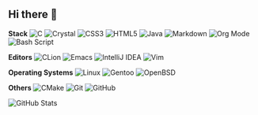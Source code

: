## Hi there 👋

<!--
**Paranoid-Pufferfish/Paranoid-Pufferfish** is a ✨ _special_ ✨ repository because its `README.md` (this file) appears on your GitHub profile.

Here are some ideas to get you started:

- 🔭 I’m currently working on ...
- 🌱 I’m currently learning ...
- 👯 I’m looking to collaborate on ...
- 🤔 I’m looking for help with ...
- 💬 Ask me about ...
- 📫 How to reach me: ...
- 😄 Pronouns: ...
- ⚡ Fun fact: ...
-->
**Stack**
![C](https://img.shields.io/badge/c-%2300599C.svg?style=for-the-badge&logo=c&logoColor=white)
![Crystal](https://img.shields.io/badge/crystal-%23000000.svg?style=for-the-badge&logo=crystal&logoColor=white)
![CSS3](https://img.shields.io/badge/css3-%231572B6.svg?style=for-the-badge&logo=css3&logoColor=white)
![HTML5](https://img.shields.io/badge/html5-%23E34F26.svg?style=for-the-badge&logo=html5&logoColor=white)
![Java](https://img.shields.io/badge/java-%23ED8B00.svg?style=for-the-badge&logo=openjdk&logoColor=white)
![Markdown](https://img.shields.io/badge/markdown-%23000000.svg?style=for-the-badge&logo=markdown&logoColor=white)
![Org Mode](https://img.shields.io/badge/orgmode-%2377AA99.svg?style=for-the-badge&logo=org&logoColor=white)
![Bash Script](https://img.shields.io/badge/bash_script-%23121011.svg?style=for-the-badge&logo=gnu-bash&logoColor=white)

**Editors**
![CLion](https://img.shields.io/badge/CLion-black?style=for-the-badge&logo=clion&logoColor=white)
![Emacs](https://img.shields.io/badge/Emacs-%237F5AB6.svg?&style=for-the-badge&logo=gnu-emacs&logoColor=white)
![IntelliJ IDEA](https://img.shields.io/badge/IntelliJIDEA-000000.svg?style=for-the-badge&logo=intellij-idea&logoColor=white)
![Vim](https://img.shields.io/badge/VIM-%2311AB00.svg?style=for-the-badge&logo=vim&logoColor=white)

**Operating Systems**
![Linux](https://img.shields.io/badge/Linux-FCC624?style=for-the-badge&logo=linux&logoColor=black)
![Gentoo](https://img.shields.io/badge/Gentoo-54487A?style=for-the-badge&logo=gentoo&logoColor=white)
![OpenBSD](https://img.shields.io/badge/-OpenBSD-%23FCC771?style=for-the-badge&logo=openbsd&logoColor=black)

**Others**
![CMake](https://img.shields.io/badge/CMake-%23008FBA.svg?style=for-the-badge&logo=cmake&logoColor=white)
![Git](https://img.shields.io/badge/git-%23F05033.svg?style=for-the-badge&logo=git&logoColor=white)
![GitHub](https://img.shields.io/badge/github-%23121011.svg?style=for-the-badge&logo=github&logoColor=white)

![GitHub Stats](https://github-readme-stats.vercel.app/api?username=Paranoid-Pufferfish&theme=dracula&show_icons=true&hide_border=true&count_private=true)

